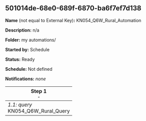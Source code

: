 ## 501014de-68e0-689f-6870-ba6f7ef7d138

**Name** (not equal to External Key)**:** KN054_Q6W_Rural_Automation

**Description:** n/a

**Folder:** my automations/

**Started by:** Schedule

**Status:** Ready

**Schedule:** Not defined

**Notifications:** _none_


| Step 1<br>_<small>-</small>_ |
| --- |
| _1.1: query_<br>KN054_Q6W_Rural_Query |
